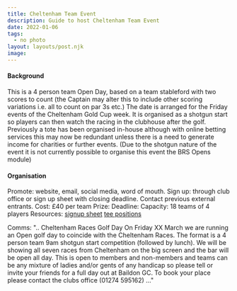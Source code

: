 ```yaml
---
title: Cheltenham Team Event
description: Guide to host Cheltenham Team Event
date: 2022-01-06
tags:
  - no photo
layout: layouts/post.njk
image:
---
```


#### Background
This is a 4 person team Open Day, based on a team stableford with two scores to count (the Captain may alter this to include other scoring variations i.e. all to count on par 3s etc.)
The date is arranged for the Friday events of the Cheltenham Gold Cup week. It is organised as a shotgun start so players can then watch the racing in the clubhouse after the golf. 
Previously a tote has been organised in-house although with online betting services this may now be redundant unless there is a need to generate income for charities or further events.
(Due to the shotgun nature of the event it is not currently possible to organise this event the BRS Opens module)

#### Organisation
Promote: website, email, social media, word of mouth.
Sign up: through club office or sign up sheet with closing deadline. Contact previous external entrants.
Cost: £40 per team
Prize:
Deadline: 
Capacity: 18 teams of 4 players
Resources: 
<a href="..\files\BGC_Open_Timesheets.xls">signup sheet</a>
<a href="..\files\Teetimes_template.pptx">tee positions</a>

Comms:
"..
Cheltenham Races Golf Day
On Friday XX March we are running an Open golf day to coincide with the Cheltenham Races.
The format is a 4 person team 9am shotgun start competition (followed by lunch).
We will be showing all seven races from Cheltenham on the big screen and the bar will be open all day.
This is open to members and non-members and teams can be any mixture of ladies and/or gents of any handicap so please tell or invite your friends for a full day out at Baildon GC.
To book your place please contact the clubs office (01274 595162)
..."

